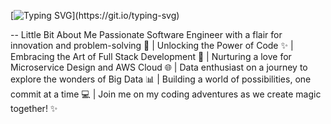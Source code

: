 [![Typing SVG](https://readme-typing-svg.demolab.com/?lines=Hi+,+This+is+Kavya+Jampani?)](https://git.io/typing-svg)

--
Little Bit About Me
Passionate Software Engineer with a flair for innovation and problem-solving 🚀 | Unlocking the Power of Code ✨ | Embracing the Art of Full Stack Development 🎨 | Nurturing a love for Microservice Design and AWS Cloud 🌐 | Data enthusiast on a journey to explore the wonders of Big Data 📊 | Building a world of possibilities, one commit at a time 💻 | Join me on my coding adventures as we create magic together! ✨ 
